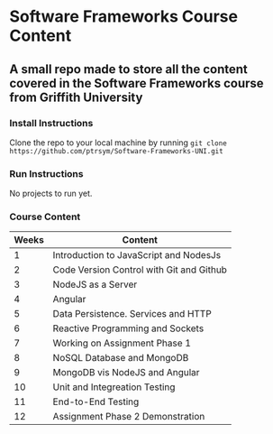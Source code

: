 # Software Frameworks Course Content

## A small repo made to store all the content covered in the Software Frameworks course from Griffith University

### Install Instructions
Clone the repo to your local machine by running `git clone https://github.com/ptrsym/Software-Frameworks-UNI.git`

### Run Instructions
No projects to run yet.

### Course Content

| Weeks | Content |
| ---------- | ---------- |
|  1          | Introduction to JavaScript and NodesJs |
|  2           | Code Version Control with Git and Github |
|  3          | NodeJS as a Server |
|  4          | Angular |
|  5          | Data Persistence. Services and HTTP 
|  6          | Reactive Programming and Sockets|
|  7          | Working on Assignment Phase 1 |
|  8          | NoSQL Database and MongoDB|
|  9          | MongoDB vis NodeJS and Angular |
|  10          | Unit and Integreation Testing |
|  11          | End-to-End Testing |
|  12          | Assignment Phase 2 Demonstration |
